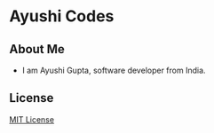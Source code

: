 # Ayushi Codes

## About Me
- I am Ayushi Gupta, software developer from India.

  
## License
[MIT License](LICENSE)